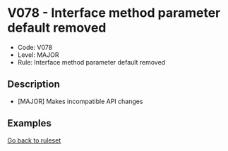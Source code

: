 # V078 - Interface method parameter default removed

* Code: V078
* Level: MAJOR
* Rule: Interface method parameter default removed

## Description

* [MAJOR] Makes incompatible API changes

## Examples

[Go back to ruleset](../README.md)